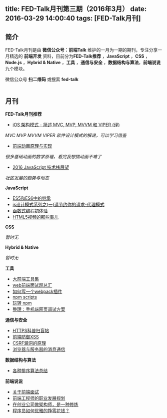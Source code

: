title: FED-Talk月刊第三期（2016年3月）
date: 2016-03-29 14:00:40
tags: [FED-Talk月刊]
---

## 简介

FED-Talk月刊是由 **微信公众号：前端Talk** 维护的一月为一期的期刊，专注分享一月精选的 **前端开发** 资料，目前分为**FED-Talk推荐** ，**JavaScript** ，**CSS** ，**Node.js** ，**Hybrid & Native** ，**工具** ，**通信与安全** ，**数据结构与算法**，**前端说说** 九个模块。

微信公众号 **扫二维码** 或搜索 **fed-talk**

<div align="center">
<img src="https://raw.githubusercontent.com/icepy/_posts/master/img/weixin.jpg" alt=""/><br>
</div>

## 月刊

**FED-Talk月刊推荐**

- [iOS 架构模式 - 简述 MVC, MVP, MVVM 和 VIPER (译)](https://blog.coding.net/blog/ios-architecture-patterns)

*MVC MVP MVVM VIPER 软件设计模式的解说，可以学习借鉴*

- [前端动画原理与实现](http://matrix.h5jun.com/slide/show?id=117#/7)

*很多基础动画的数学原理，看完我想搞动画不难了*

- [2016 JavaScript 技术栈展望](http://pinggod.com/2016/2016-JavaScript-%E6%8A%80%E6%9C%AF%E6%A0%88%E5%B1%95%E6%9C%9B/)

*社区发展的趋势与动态*

**JavaScript**

- [ES5和ES6中的继承](http://keenwon.com/1524.html)
- [js设计模式系列之(一)请节约你的请求-代理模式](https://mp.weixin.qq.com/s?__biz=MzIwMTQwNTA3Nw==&mid=401999955&idx=1&sn=892195ffe88b124cbf14732d36aaebc7)
- [函数式编程初体验](http://ddou.github.io/posts/functional-programming-in-real-world-2/)
- [HTML5视频的那些事儿](http://yanhaijing.com/html/2016/03/12/html5-video/)

**CSS**

*暂时无*

**Hybrid & Native**

*暂时无*

**工具**

- [大前端工具集](https://github.com/nieweidong/fetool)
- [web前端面试题总汇](http://www.cnblogs.com/bigboyLin/p/5272902.html)
- [如何写一个webpack插件](http://www.alloyteam.com/2016/03/how-to-write-a-plug-in-webpack/)
- [npm scripts](http://www.w3ctrain.com/2016/02/27/why-npm-scripts/)
- [玩转 npm](http://www.alloyteam.com/2016/03/master-npm/)
- [整理：手机端网页调试方案](https://segmentfault.com/a/1190000000313211)

**通信与安全**

- [HTTPS科普扫盲帖](https://segmentfault.com/a/1190000004523659)
- [前端防御XSS](http://drops.wooyun.org/web/13009)
- [CSRF漏洞的原理](https://www.zhuyingda.com/blog/b5.html)
- [浏览器与服务器的消息通信](http://blog.brucefeng.info/post/brower-server-msg)

**数据结构与算法**

- [各种排序算法总结](http://www.jianshu.com/p/f5baf7f27a7e)

**前端说说**

- [关于前端面试](https://mdluo.github.io/blog/about-front-end-interview/)
- [前端工程师的职业发展规划](https://github.com/f2e-journey/f2e-journey/blob/master/career-planning.md)
- [在创业公司做架构师，是一种修炼](http://mp.weixin.qq.com/s?__biz=MzA3MzYwNjQ3NA==&mid=403264297&idx=1&sn=f5f1bfc5ae9f4d2bed782060e534297d&scene=2&srcid=0308Bl2AbOVUvcHPNFmMrKPZ&from=timeline&isappinstalled=0#wechat_redirect)
- [程序员如何优雅的挣零花钱？](https://github.com/easychen/howto-make-more-money)